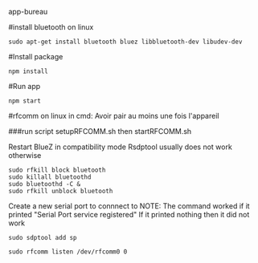 app-bureau

#install bluetooth on linux
````
sudo apt-get install bluetooth bluez libbluetooth-dev libudev-dev
````
#Install package
````
npm install
````
#Run app
````
npm start
````

#rfcomm on linux in cmd:
Avoir pair au moins une fois l'appareil

###run script setupRFCOMM.sh then startRFCOMM.sh

Restart BlueZ in compatibility mode
Rsdptool usually does not work otherwise
````
sudo rfkill block bluetooth
sudo killall bluetoothd
sudo bluetoothd -C &
sudo rfkill unblock bluetooth
````
Create a new serial port to connnect to
NOTE: The command worked if it printed
"Serial Port service registered"
If it printed nothing then it did not work
````
sudo sdptool add sp
````

````
sudo rfcomm listen /dev/rfcomm0 0
````
